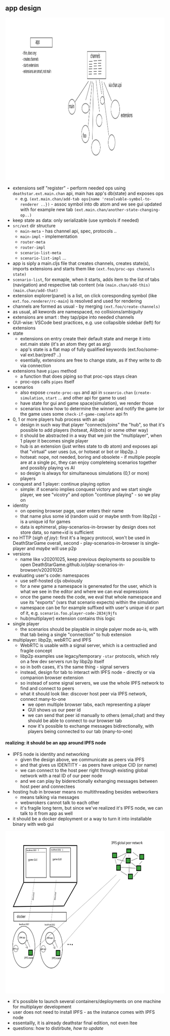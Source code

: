 ## app design

<img height="512px" src="./svg/2020-10-25-extensions.svg"></img>

- extensions self "register" - perform needed ops using `deathstar.ext.main.chan` api, main has app's db(state) and exposes ops
  - e.g. `(ext.main.chan/add-tab ops{name 'resolvable-symbol-to-renderer ..})` - assoc symbol into db atom and we see gui updated with for example new tab
  `(ext.main.chan/another-state-changing-op..)`
- keep state as data: only serializable (use symbols if needed)
- `src/ext` dir structure
  - `main-meta` - has channel api, spec, protocols ..
  - `main-impl` - implementation
  - `router-meta`
  - `router-impl`
  - `scenario-list-meta`
  - `scenario-list-impl`
  ...
- app is siply a main.cljs file that creates channels, creates state(s), imports extensions and starts them like `(ext.foo/proc-ops channels state)`
- `scenario-list`, for exmaple, when it starts, adds item to the list of tabs (navigation) and respective tab content (via  `(main.chan/add-this)` `(main.chan/add-that)`
- extension explorer(panel) is a list, on click coresponding symbol (like `ext.foo.renderer/rc-main`) is resolved and used for rendering
- channels are formed as usual - by merging `(ext.foo/create-channels)`
- as usual, all kewords are namespaced, no collisions/ambiguity
- extensions are smart : they tap/pipe into needed channels
- GUI-wise: VSCode best practices, e.g. use collapsible sidebar (left) for extensions
- state 
  - extensions on entry create their default state and merge it into ext.main state (it's an atom they get as arg)
  - app's state is a flat map of fully qualified keywords (ext.foo/some-val ext.bar/pred? ..)
  - esentially, extensions are free to change state, as if they write to db via connection
- extensions have `pipes` method
  - a function that does piping so that proc-ops stays clean
  - proc-ops calls `pipes` itself
- scenarios
  - also expose `create-proc-ops` and api in `sceanrio.chan` (`create-simulation`, `start` ... and other api for game to use)
  - have state for gui and game space(simulation), we render those
  - scenarios know how to determine the winner and notify the game (or the game uses some `check-if-game-complete` api fn
- 0, 1 or more players hub process with an api
  - design in such way that player "connects/joins" the "hub", so that it's possible to add players (hotseat, AI(bots) or some other way)
  - it should be abstracted in a way that we join the "multiplayer", when 1 player it becomes single player
  - hub is an extension (just writes state to db atom) and exposes api that "virtual" user uses (us, or hotseat or bot or libp2p..)
  - hotseat: nope, not needed, boring and obsolete - if multiple people are at a single pc, they can enjoy completeing scenarios together and possibly playing vs AI
  - so design is always for simultaneous simulations (0,1 or more) players
- conquest and 1 player: continue playing option
  - simple: if scenario implies conquest victory and we start single player, we see "vicotry" and option "continue playing" - so we play on
- identity
  - on opening browser page, user enters their name
  - that name plus some id (random uuid or maybe smth from libp2p) - is a unique id for games
  - data is ephimeral, play-scenarios-in-browser by design does not store data, so name+id is sufficient
- no HTTP (*sigh of joy*): first it's a legacy protocol, won't be used in DeathStarGame overall, second - play-scenarios-in-browser is single-player and *maybe* will use p2p
- versions
  - name like v20201025, keep previous deployments so possible to open DeathStarGame.github.io/play-scenarios-in-browser/v20201025
- evaluating user's code: namespaces
  - use self-hosted cljs obviously
  - for a new game a namespace is genereated for the user, which is what we see in the editor and where we can eval expressions
  - once the game needs the code, we eval that whole namespace and use its "exports" (vars that scenario expects) within the simulation
  - namespace can be for example suffixed with user's unique id or part of it, e.g. `scenario.foo.player-code-2834j9jfs`
  - hub(multiplayer) extension contains this logic
- single player
  - the scenarios should be playable in single palyer mode as-is, with that tab being a single "connection" to hub extension
- multiplayer: libp2p, webRTC and IPFS
  - WebRTC is usable with a signal server, which is a centrazlied and fragile concept
  - libp2p examples use legacy/temporary `-star` protocols, which rely on a few dev servers run by libp2p itself
  - so in both cases, it's the same thing - signal servers
  - instead, design for tab to interact with IPFS node  - directly or via companion browser extension
  - so instead of some signal servers, we use the whole IPFS network to find and connect to peers
  - what it should look like: discover host peer via IPFS network, connect many-to-one
    - we open multiple browser tabs, each representing a player
    - GUI shows us our peer id
    - we can send that peer id manually to others (email,chat) and they should be able to connect to our browser tab
    - now it's possible to exchange messages bidirectionally, with players being connected to our tab (many-to-one)

#### realizing: it should be an app around IPFS node

- IPFS node is identity and networking
  - given the design above, we communicate as peers via IPFS
  - and that gives us IDENTITY - as peers have unique CID (or name)
  - we can connect to the host peer right through existing global network with a real ID of our peer node
  - and we can play by biderectionally exhanging messages between host peer and connectees
- hosting hub in browser means no multithreading besides webworkers
  - means talking via messages
  - webwrokers cannot talk to each other
  - it's fragile long term, but since we've realized it's IPFS node, we can talk to it from app as well
- it should be a docker deployment or a way to turn it into installable binary with web gui

<img height="512px" src="./svg/2020-10-26-IPFS-peers.svg"></img>

- it's possible to launch several containers/deployments on one machine for multiplayer development
- user does not need to install IPFS - as the instance comes with IPFS node
- essentailly, it is already deathstar final edition, not even ltee
- questions: how to distirbute, *how to update*
